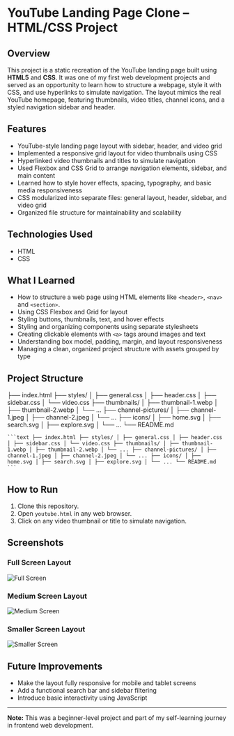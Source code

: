 # YouTube Landing Page Clone – HTML/CSS Project

## Overview

This project is a static recreation of the YouTube landing page built using **HTML5** and **CSS**. It was one of my first web development projects and served as an opportunity to learn how to structure a webpage, style it with CSS, and use hyperlinks to simulate navigation. The layout mimics the real YouTube homepage, featuring thumbnails, video titles, channel icons, and a styled navigation sidebar and header.

## Features

- YouTube-style landing page layout with sidebar, header, and video grid
- Implemented a responsive grid layout for video thumbnails using CSS
- Hyperlinked video thumbnails and titles to simulate navigation
- Used Flexbox and CSS Grid to arrange navigation elements, sidebar, and main content
- Learned how to style hover effects, spacing, typography, and basic media responsiveness
- CSS modularized into separate files: general layout, header, sidebar, and video grid
- Organized file structure for maintainability and scalability

## Technologies Used

- HTML
- CSS

## What I Learned

- How to structure a web page using HTML elements like `<header>`, `<nav>` and `<section>`.
- Using CSS Flexbox and Grid for layout
- Styling buttons, thumbnails, text, and hover effects
- Styling and organizing components using separate stylesheets
- Creating clickable elements with `<a>` tags around images and text
- Understanding box model, padding, margin, and layout responsiveness
- Managing a clean, organized project structure with assets grouped by type

## Project Structure

├── index.html
├── styles/
│ ├── general.css
│ ├── header.css
│ ├── sidebar.css
│ └── video.css
├── thumbnails/
│ ├── thumbnail-1.webp
│ ├── thumbnail-2.webp
│ └── ...
├── channel-pictures/
│ ├── channel-1.jpeg
│ ├── channel-2.jpeg
│ └── ...
├── icons/
│ ├── home.svg
│ ├── search.svg
│ ├── explore.svg
│ └── ...
└── README.md

<pre><code>```text ├── index.html ├── styles/ │ ├── general.css │ ├── header.css │ ├── sidebar.css │ └── video.css ├── thumbnails/ │ ├── thumbnail-1.webp │ ├── thumbnail-2.webp │ └── ... ├── channel-pictures/ │ ├── channel-1.jpeg │ ├── channel-2.jpeg │ └── ... ├── icons/ │ ├── home.svg │ ├── search.svg │ ├── explore.svg │ └── ... └── README.md ``` </code></pre>

## How to Run

1. Clone this repository.
2. Open `youtube.html` in any web browser.
3. Click on any video thumbnail or title to simulate navigation.

## Screenshots

### Full Screen Layout

![Full Screen](/HTML-CSS-Project-Youtube/README-Screenshots/image-1.png)

### Medium Screen Layout

![Medium Screen](/HTML-CSS-Project-Youtube/README-Screenshots/image-2.png)

### Smaller Screen Layout

![Smaller Screen](/HTML-CSS-Project-Youtube/README-Screenshots/image-3.png)

## Future Improvements

- Make the layout fully responsive for mobile and tablet screens
- Add a functional search bar and sidebar filtering
- Introduce basic interactivity using JavaScript

---

**Note:** This was a beginner-level project and part of my self-learning journey in frontend web development.
